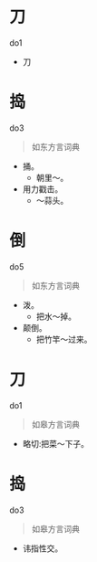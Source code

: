 # 刀
do1
- 刀

# 捣
do3
> 如东方言词典
- 捅。
  - 朝里～。
- 用力戳击。
  - ～蒜头。

# 倒
do5
> 如东方言词典
- 泼。
  - 把水～掉。
- 颠倒。
  - 把竹竿～过来。

# 刀
do1
> 如皋方言词典
- 略切:把菜～下子。

# 捣
do3
> 如皋方言词典
- 讳指性交。
